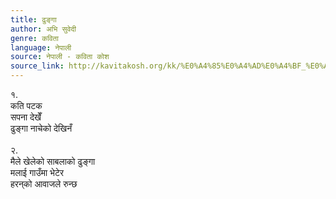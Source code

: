 ```yaml
---
title: ढुङ्गा
author: अभि सुवेदी
genre: कविता
language: नेपाली
source: नेपाली - कविता कोश
source_link: http://kavitakosh.org/kk/%E0%A4%85%E0%A4%AD%E0%A4%BF_%E0%A4%B8%E0%A5%81%E0%A4%B5%E0%A5%87%E0%A4%A6%E0%A5%80
---
```


१.  
कति पटक  
सपना देखेँ  
ढुङ्गा नाचेको देखिनँ  
   
२.  
मैले खेलेको साबलाको ढुङ्गा  
मलाई गाउँमा भेटेर  
हरन्‌को आवाजले रुन्छ
